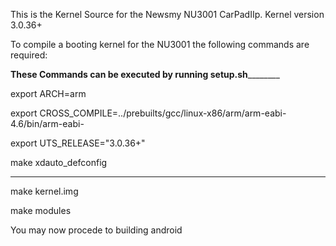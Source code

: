 This is the Kernel Source for the Newsmy NU3001 CarPadIIp. Kernel version 3.0.36+

To compile a booting kernel for the NU3001 the following commands are required:

__________These Commands can be executed by running setup.sh__________________

export ARCH=arm

export CROSS_COMPILE=../prebuilts/gcc/linux-x86/arm/arm-eabi-4.6/bin/arm-eabi-

export UTS_RELEASE="3.0.36+"

make xdauto_defconfig

_______________________________________________________________________________

make kernel.img

make modules


You may now procede to building android

